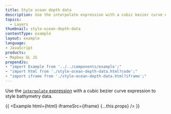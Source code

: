 ```yaml
---
title: Style ocean depth data
description: Use the interpolate expression with a cubic bezier curve expression to style bathymetry data.
topics:
  - Layers
thumbnail: style-ocean-depth-data
contentType: example
layout: example
language:
- JavaScript
products:
- Mapbox GL JS
prependJs:
- "import Example from '../../components/example';"
- "import html from './style-ocean-depth-data.html?code';"
- "import iframe from './style-ocean-depth-data.html?iframe';"
---
```


Use the [`interpolate` expression](/mapbox-gl-js/style-spec/expressions/#interpolate) with a cubic bezier curve expression to style bathymetry data.

{{ <Example html={html} iframeSrc={iframe} {...this.props} /> }}
